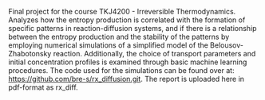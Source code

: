 Final project for the course TKJ4200 - Irreversible Thermodynamics. Analyzes how the entropy production is correlated with the formation of specific patterns in reaction-diffusion systems, and if there is a relationship between the entropy production and the stability of the patterns by employing numerical simulations of a simplified model of the Belousov-Zhabotonsky reaction. 
Additionally, the choice of transport parameters and initial concentration profiles is examined through basic machine learning procedures. The code used for the simulations can be found over at: https://github.com/bre-s/rx_diffusion.git. The report is uploaded here in pdf-format as rx_diff. 
